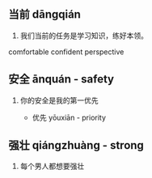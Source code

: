 ## 当前 dāngqián

1. 我们当前的任务是学习知识，练好本领。

comfortable
confident
perspective

## 安全 ānquán - safety

1. 你的安全是我的第一优先

    - 优先 yōuxiān - priority

## 强壮 qiángzhuàng - strong

1. 每个男人都想要强壮
